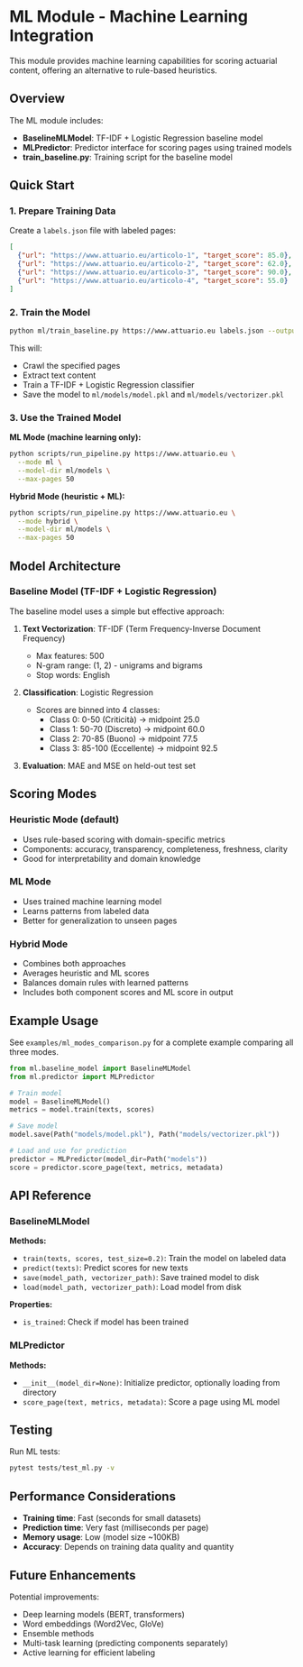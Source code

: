 # ML Module - Machine Learning Integration

This module provides machine learning capabilities for scoring actuarial content, offering an alternative to rule-based heuristics.

## Overview

The ML module includes:

- **BaselineMLModel**: TF-IDF + Logistic Regression baseline model
- **MLPredictor**: Predictor interface for scoring pages using trained models
- **train_baseline.py**: Training script for the baseline model

## Quick Start

### 1. Prepare Training Data

Create a `labels.json` file with labeled pages:

```json
[
  {"url": "https://www.attuario.eu/articolo-1", "target_score": 85.0},
  {"url": "https://www.attuario.eu/articolo-2", "target_score": 62.0},
  {"url": "https://www.attuario.eu/articolo-3", "target_score": 90.0},
  {"url": "https://www.attuario.eu/articolo-4", "target_score": 55.0}
]
```

### 2. Train the Model

```bash
python ml/train_baseline.py https://www.attuario.eu labels.json --output-dir ml/models
```

This will:
- Crawl the specified pages
- Extract text content
- Train a TF-IDF + Logistic Regression classifier
- Save the model to `ml/models/model.pkl` and `ml/models/vectorizer.pkl`

### 3. Use the Trained Model

**ML Mode (machine learning only):**

```bash
python scripts/run_pipeline.py https://www.attuario.eu \
  --mode ml \
  --model-dir ml/models \
  --max-pages 50
```

**Hybrid Mode (heuristic + ML):**

```bash
python scripts/run_pipeline.py https://www.attuario.eu \
  --mode hybrid \
  --model-dir ml/models \
  --max-pages 50
```

## Model Architecture

### Baseline Model (TF-IDF + Logistic Regression)

The baseline model uses a simple but effective approach:

1. **Text Vectorization**: TF-IDF (Term Frequency-Inverse Document Frequency)
   - Max features: 500
   - N-gram range: (1, 2) - unigrams and bigrams
   - Stop words: English

2. **Classification**: Logistic Regression
   - Scores are binned into 4 classes:
     - Class 0: 0-50 (Criticità) → midpoint 25.0
     - Class 1: 50-70 (Discreto) → midpoint 60.0
     - Class 2: 70-85 (Buono) → midpoint 77.5
     - Class 3: 85-100 (Eccellente) → midpoint 92.5

3. **Evaluation**: MAE and MSE on held-out test set

## Scoring Modes

### Heuristic Mode (default)
- Uses rule-based scoring with domain-specific metrics
- Components: accuracy, transparency, completeness, freshness, clarity
- Good for interpretability and domain knowledge

### ML Mode
- Uses trained machine learning model
- Learns patterns from labeled data
- Better for generalization to unseen pages

### Hybrid Mode
- Combines both approaches
- Averages heuristic and ML scores
- Balances domain rules with learned patterns
- Includes both component scores and ML score in output

## Example Usage

See `examples/ml_modes_comparison.py` for a complete example comparing all three modes.

```python
from ml.baseline_model import BaselineMLModel
from ml.predictor import MLPredictor

# Train model
model = BaselineMLModel()
metrics = model.train(texts, scores)

# Save model
model.save(Path("models/model.pkl"), Path("models/vectorizer.pkl"))

# Load and use for prediction
predictor = MLPredictor(model_dir=Path("models"))
score = predictor.score_page(text, metrics, metadata)
```

## API Reference

### BaselineMLModel

**Methods:**
- `train(texts, scores, test_size=0.2)`: Train the model on labeled data
- `predict(texts)`: Predict scores for new texts
- `save(model_path, vectorizer_path)`: Save trained model to disk
- `load(model_path, vectorizer_path)`: Load model from disk

**Properties:**
- `is_trained`: Check if model has been trained

### MLPredictor

**Methods:**
- `__init__(model_dir=None)`: Initialize predictor, optionally loading from directory
- `score_page(text, metrics, metadata)`: Score a page using ML model

## Testing

Run ML tests:

```bash
pytest tests/test_ml.py -v
```

## Performance Considerations

- **Training time**: Fast (seconds for small datasets)
- **Prediction time**: Very fast (milliseconds per page)
- **Memory usage**: Low (model size ~100KB)
- **Accuracy**: Depends on training data quality and quantity

## Future Enhancements

Potential improvements:
- Deep learning models (BERT, transformers)
- Word embeddings (Word2Vec, GloVe)
- Ensemble methods
- Multi-task learning (predicting components separately)
- Active learning for efficient labeling
